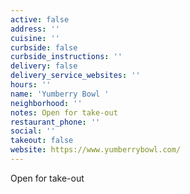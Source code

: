 ```yaml
---
active: false
address: ''
cuisine: ''
curbside: false
curbside_instructions: ''
delivery: false
delivery_service_websites: ''
hours: ''
name: 'Yumberry Bowl '
neighborhood: ''
notes: Open for take-out
restaurant_phone: ''
social: ''
takeout: false
website: https://www.yumberrybowl.com/
---
```


Open for take-out
